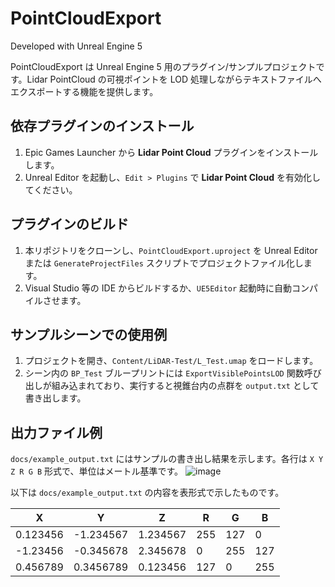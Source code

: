 # PointCloudExport

Developed with Unreal Engine 5

PointCloudExport は Unreal Engine 5 用のプラグイン/サンプルプロジェクトです。Lidar PointCloud の可視ポイントを LOD 処理しながらテキストファイルへエクスポートする機能を提供します。

## 依存プラグインのインストール
1. Epic Games Launcher から **Lidar Point Cloud** プラグインをインストールします。
2. Unreal Editor を起動し、`Edit > Plugins` で **Lidar Point Cloud** を有効化してください。

## プラグインのビルド
1. 本リポジトリをクローンし、`PointCloudExport.uproject` を Unreal Editor または `GenerateProjectFiles` スクリプトでプロジェクトファイル化します。
2. Visual Studio 等の IDE からビルドするか、`UE5Editor` 起動時に自動コンパイルさせます。

## サンプルシーンでの使用例
1. プロジェクトを開き、`Content/LiDAR-Test/L_Test.umap` をロードします。
2. シーン内の `BP_Test` ブループリントには `ExportVisiblePointsLOD` 関数呼び出しが組み込まれており、実行すると視錐台内の点群を `output.txt` として書き出します。

## 出力ファイル例
`docs/example_output.txt` にはサンプルの書き出し結果を示します。各行は `X Y Z R G B` 形式で、単位はメートル基準です。
![image](https://github.com/user-attachments/assets/20b55dfb-8459-4b8d-96ff-9db1ad6f79fd)

以下は `docs/example_output.txt` の内容を表形式で示したものです。

| X | Y | Z | R | G | B |
| --- | --- | --- | --- | --- | --- |
| 0.123456 | -1.234567 | 1.234567 | 255 | 127 | 0 |
| -1.23456 | -0.345678 | 2.345678 | 0 | 255 | 127 |
| 0.456789 | 0.3456789 | 0.123456 | 127 | 0 | 255 |
